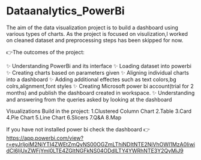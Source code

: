 # Dataanalytics_PowerBi

The aim of the data visualization project is to build a dashboard using various types of charts. 
As the project is focused on visulization,I worked on cleaned dataset and preprocessing steps has been skipped for now.
 
👉The outcomes of the project:

✨ Understanding PowerBi and its interface
✨ Loading dataset into powerbi
✨ Creating charts based on parameters given
✨ Aligning individual charts into a dashboard 
✨ Adding additional effectes such as text colors,bg colrs,alignment,font styles
✨ Creating Microsoft power bi account(trial for 2 months) and publish the dashboard created in workspace.
✨ Understanding and answering from the queries asked by looking at the dashboard

Visualizations Build in the project:
1.Clustered Column Chart
2.Table
3.Card
4.Pie Chart
5.Line Chart
6.Slicers
7.Q&A
8.Map

If you have not installed power bi check the dashboard 👉https://app.powerbi.com/view?r=eyJrIjoiM2NjYTI4ZWEtZmQyNS00OGZmLThiNDItNTE2NjVhOWI1MzA0IiwidCI6IjUxZWFjYmI0LTE4ZGItNGFkNS04ODdlLTY4YWRhNTE3Y2QyMiJ9
